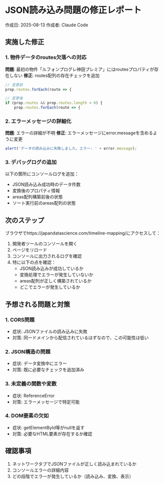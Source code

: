 # JSON読み込み問題の修正レポート

作成日: 2025-08-13
作成者: Claude Code

## 実施した修正

### 1. 物件データのroutes欠落への対応
**問題**: 最初の物件「ルフォンプログレ神田プレミア」にはroutesプロパティが存在しない
**修正**: routes配列の存在チェックを追加

```javascript
// 変更前
prop.routes.forEach(route => {

// 変更後
if (prop.routes && prop.routes.length > 0) {
    prop.routes.forEach(route => {
```

### 2. エラーメッセージの詳細化
**問題**: エラーの詳細が不明
**修正**: エラーメッセージにerror.messageを含めるように変更

```javascript
alert('データの読み込みに失敗しました。エラー: ' + error.message);
```

### 3. デバッグログの追加
以下の箇所にコンソールログを追加：
- JSON読み込み成功時のデータ件数
- 変換後のプロパティ情報
- areas配列構築前後の状態
- ソート実行前のareas配列の状態

## 次のステップ

ブラウザでhttps://japandatascience.com/timeline-mapping/にアクセスして：

1. 開発者ツールのコンソールを開く
2. ページをリロード
3. コンソールに出力されるログを確認
4. 特に以下の点を確認：
   - JSON読み込みが成功しているか
   - 変換処理でエラーが発生していないか
   - areas配列が正しく構築されているか
   - どこでエラーが発生しているか

## 予想される問題と対策

### 1. CORS問題
- 症状: JSONファイルの読み込みに失敗
- 対策: 同一ドメインから配信されているはずなので、この可能性は低い

### 2. JSON構造の問題
- 症状: データ変換中にエラー
- 対策: 既に必要なチェックを追加済み

### 3. 未定義の関数や変数
- 症状: ReferenceError
- 対策: エラーメッセージで特定可能

### 4. DOM要素の欠如
- 症状: getElementById等がnullを返す
- 対策: 必要なHTML要素が存在するか確認

## 確認事項

1. ネットワークタブでJSONファイルが正しく読み込まれているか
2. コンソールエラーの詳細内容
3. どの段階でエラーが発生しているか（読み込み、変換、表示）